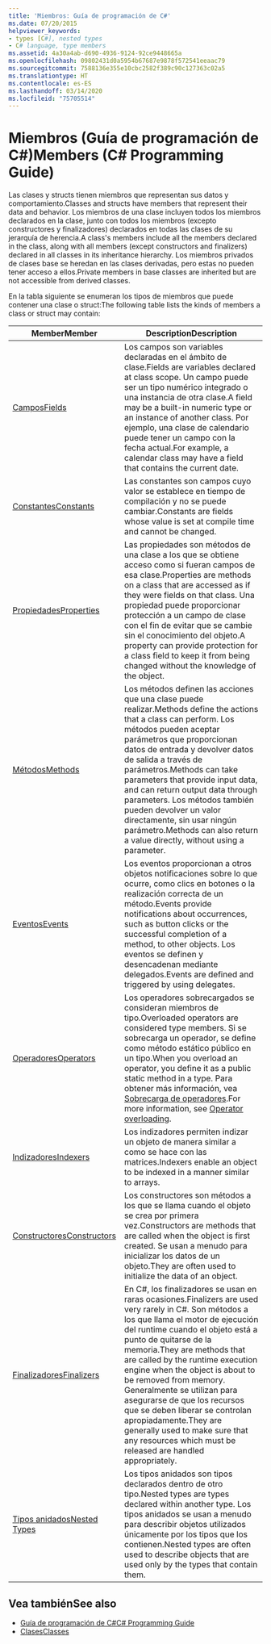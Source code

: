 ```yaml
---
title: 'Miembros: Guía de programación de C#'
ms.date: 07/20/2015
helpviewer_keywords:
- types [C#], nested types
- C# language, type members
ms.assetid: 4a30a4ab-d690-4936-9124-92ce9448665a
ms.openlocfilehash: 09802431d0a5954b67687e9878f572541eeaac79
ms.sourcegitcommit: 7588136e355e10cbc2582f389c90c127363c02a5
ms.translationtype: HT
ms.contentlocale: es-ES
ms.lasthandoff: 03/14/2020
ms.locfileid: "75705514"
---
```

# <a name="members-c-programming-guide"></a><span data-ttu-id="ee32c-102">Miembros (Guía de programación de C#)</span><span class="sxs-lookup"><span data-stu-id="ee32c-102">Members (C# Programming Guide)</span></span>

<span data-ttu-id="ee32c-103">Las clases y structs tienen miembros que representan sus datos y comportamiento.</span><span class="sxs-lookup"><span data-stu-id="ee32c-103">Classes and structs have members that represent their data and behavior.</span></span> <span data-ttu-id="ee32c-104">Los miembros de una clase incluyen todos los miembros declarados en la clase, junto con todos los miembros (excepto constructores y finalizadores) declarados en todas las clases de su jerarquía de herencia.</span><span class="sxs-lookup"><span data-stu-id="ee32c-104">A class's members include all the members declared in the class, along with all members (except constructors and finalizers) declared in all classes in its inheritance hierarchy.</span></span> <span data-ttu-id="ee32c-105">Los miembros privados de clases base se heredan en las clases derivadas, pero estas no pueden tener acceso a ellos.</span><span class="sxs-lookup"><span data-stu-id="ee32c-105">Private members in base classes are inherited but are not accessible from derived classes.</span></span>  
  
 <span data-ttu-id="ee32c-106">En la tabla siguiente se enumeran los tipos de miembros que puede contener una clase o struct:</span><span class="sxs-lookup"><span data-stu-id="ee32c-106">The following table lists the kinds of members a class or struct may contain:</span></span>  
  
|<span data-ttu-id="ee32c-107">Member</span><span class="sxs-lookup"><span data-stu-id="ee32c-107">Member</span></span>|<span data-ttu-id="ee32c-108">Description</span><span class="sxs-lookup"><span data-stu-id="ee32c-108">Description</span></span>|  
|------------|-----------------|  
|[<span data-ttu-id="ee32c-109">Campos</span><span class="sxs-lookup"><span data-stu-id="ee32c-109">Fields</span></span>](./fields.md)|<span data-ttu-id="ee32c-110">Los campos son variables declaradas en el ámbito de clase.</span><span class="sxs-lookup"><span data-stu-id="ee32c-110">Fields are variables declared at class scope.</span></span> <span data-ttu-id="ee32c-111">Un campo puede ser un tipo numérico integrado o una instancia de otra clase.</span><span class="sxs-lookup"><span data-stu-id="ee32c-111">A field may be a built-in numeric type or an instance of another class.</span></span> <span data-ttu-id="ee32c-112">Por ejemplo, una clase de calendario puede tener un campo con la fecha actual.</span><span class="sxs-lookup"><span data-stu-id="ee32c-112">For example, a calendar class may have a field that contains the current date.</span></span>|  
|[<span data-ttu-id="ee32c-113">Constantes</span><span class="sxs-lookup"><span data-stu-id="ee32c-113">Constants</span></span>](./constants.md)|<span data-ttu-id="ee32c-114">Las constantes son campos cuyo valor se establece en tiempo de compilación y no se puede cambiar.</span><span class="sxs-lookup"><span data-stu-id="ee32c-114">Constants are fields whose value is set at compile time and cannot be changed.</span></span>|  
|[<span data-ttu-id="ee32c-115">Propiedades</span><span class="sxs-lookup"><span data-stu-id="ee32c-115">Properties</span></span>](./properties.md)|<span data-ttu-id="ee32c-116">Las propiedades son métodos de una clase a los que se obtiene acceso como si fueran campos de esa clase.</span><span class="sxs-lookup"><span data-stu-id="ee32c-116">Properties are methods on a class that are accessed as if they were fields on that class.</span></span> <span data-ttu-id="ee32c-117">Una propiedad puede proporcionar protección a un campo de clase con el fin de evitar que se cambie sin el conocimiento del objeto.</span><span class="sxs-lookup"><span data-stu-id="ee32c-117">A property can provide protection for a class field to keep it from being changed without the knowledge of the object.</span></span>|  
|[<span data-ttu-id="ee32c-118">Métodos</span><span class="sxs-lookup"><span data-stu-id="ee32c-118">Methods</span></span>](./methods.md)|<span data-ttu-id="ee32c-119">Los métodos definen las acciones que una clase puede realizar.</span><span class="sxs-lookup"><span data-stu-id="ee32c-119">Methods define the actions that a class can perform.</span></span> <span data-ttu-id="ee32c-120">Los métodos pueden aceptar parámetros que proporcionan datos de entrada y devolver datos de salida a través de parámetros.</span><span class="sxs-lookup"><span data-stu-id="ee32c-120">Methods can take parameters that provide input data, and can return output data through parameters.</span></span> <span data-ttu-id="ee32c-121">Los métodos también pueden devolver un valor directamente, sin usar ningún parámetro.</span><span class="sxs-lookup"><span data-stu-id="ee32c-121">Methods can also return a value directly, without using a parameter.</span></span>|  
|[<span data-ttu-id="ee32c-122">Eventos</span><span class="sxs-lookup"><span data-stu-id="ee32c-122">Events</span></span>](../events/index.md)|<span data-ttu-id="ee32c-123">Los eventos proporcionan a otros objetos notificaciones sobre lo que ocurre, como clics en botones o la realización correcta de un método.</span><span class="sxs-lookup"><span data-stu-id="ee32c-123">Events provide notifications about occurrences, such as button clicks or the successful completion of a method, to other objects.</span></span> <span data-ttu-id="ee32c-124">Los eventos se definen y desencadenan mediante delegados.</span><span class="sxs-lookup"><span data-stu-id="ee32c-124">Events are defined and triggered by using delegates.</span></span>|  
|[<span data-ttu-id="ee32c-125">Operadores</span><span class="sxs-lookup"><span data-stu-id="ee32c-125">Operators</span></span>](../../language-reference/operators/index.md)|<span data-ttu-id="ee32c-126">Los operadores sobrecargados se consideran miembros de tipo.</span><span class="sxs-lookup"><span data-stu-id="ee32c-126">Overloaded operators are considered type members.</span></span> <span data-ttu-id="ee32c-127">Si se sobrecarga un operador, se define como método estático público en un tipo.</span><span class="sxs-lookup"><span data-stu-id="ee32c-127">When you overload an operator, you define it as a public static method in a type.</span></span> <span data-ttu-id="ee32c-128">Para obtener más información, vea [Sobrecarga de operadores](../../language-reference/operators/operator-overloading.md).</span><span class="sxs-lookup"><span data-stu-id="ee32c-128">For more information, see [Operator overloading](../../language-reference/operators/operator-overloading.md).</span></span>|  
|[<span data-ttu-id="ee32c-129">Indizadores</span><span class="sxs-lookup"><span data-stu-id="ee32c-129">Indexers</span></span>](../indexers/index.md)|<span data-ttu-id="ee32c-130">Los indizadores permiten indizar un objeto de manera similar a como se hace con las matrices.</span><span class="sxs-lookup"><span data-stu-id="ee32c-130">Indexers enable an object to be indexed in a manner similar to arrays.</span></span>|  
|[<span data-ttu-id="ee32c-131">Constructores</span><span class="sxs-lookup"><span data-stu-id="ee32c-131">Constructors</span></span>](./constructors.md)|<span data-ttu-id="ee32c-132">Los constructores son métodos a los que se llama cuando el objeto se crea por primera vez.</span><span class="sxs-lookup"><span data-stu-id="ee32c-132">Constructors are methods that are called when the object is first created.</span></span> <span data-ttu-id="ee32c-133">Se usan a menudo para inicializar los datos de un objeto.</span><span class="sxs-lookup"><span data-stu-id="ee32c-133">They are often used to initialize the data of an object.</span></span>|  
|[<span data-ttu-id="ee32c-134">Finalizadores</span><span class="sxs-lookup"><span data-stu-id="ee32c-134">Finalizers</span></span>](./destructors.md)|<span data-ttu-id="ee32c-135">En C#, los finalizadores se usan en raras ocasiones.</span><span class="sxs-lookup"><span data-stu-id="ee32c-135">Finalizers are used very rarely in C#.</span></span> <span data-ttu-id="ee32c-136">Son métodos a los que llama el motor de ejecución del runtime cuando el objeto está a punto de quitarse de la memoria.</span><span class="sxs-lookup"><span data-stu-id="ee32c-136">They are methods that are called by the runtime execution engine when the object is about to be removed from memory.</span></span> <span data-ttu-id="ee32c-137">Generalmente se utilizan para asegurarse de que los recursos que se deben liberar se controlan apropiadamente.</span><span class="sxs-lookup"><span data-stu-id="ee32c-137">They are generally used to make sure that any resources which must be released are handled appropriately.</span></span>|  
|[<span data-ttu-id="ee32c-138">Tipos anidados</span><span class="sxs-lookup"><span data-stu-id="ee32c-138">Nested Types</span></span>](./nested-types.md)|<span data-ttu-id="ee32c-139">Los tipos anidados son tipos declarados dentro de otro tipo.</span><span class="sxs-lookup"><span data-stu-id="ee32c-139">Nested types are types declared within another type.</span></span> <span data-ttu-id="ee32c-140">Los tipos anidados se usan a menudo para describir objetos utilizados únicamente por los tipos que los contienen.</span><span class="sxs-lookup"><span data-stu-id="ee32c-140">Nested types are often used to describe objects that are used only by the types that contain them.</span></span>|  
  
## <a name="see-also"></a><span data-ttu-id="ee32c-141">Vea también</span><span class="sxs-lookup"><span data-stu-id="ee32c-141">See also</span></span>

- [<span data-ttu-id="ee32c-142">Guía de programación de C#</span><span class="sxs-lookup"><span data-stu-id="ee32c-142">C# Programming Guide</span></span>](../index.md)
- [<span data-ttu-id="ee32c-143">Clases</span><span class="sxs-lookup"><span data-stu-id="ee32c-143">Classes</span></span>](./classes.md)
